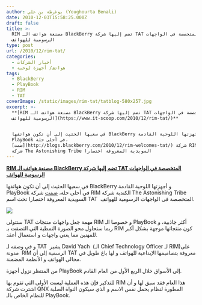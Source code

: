 ```yaml
---
author: يوغرطة بن علي (Youghourta Benali)
date: 2010-12-03T15:58:25.000Z
draft: false
title: >-
  RIM مصنعة هواتف الـ BlackBerry تضم إليها شركة TAT المتخصصة في الواجهات
  الرسومية للهواتف 
type: post
url: /2010/12/rim-tat/
categories:
  - أخبار الشركات
  - هواتف/ أجهزة لوحية
tags:
  - BlackBerry
  - PlayBook
  - RIM
  - TAT
coverImage: /static/images/rim-tat/tatblog-580x257.jpg
excerpt: >-
  **[RIM مصنعة هواتف الـ BlackBerry تضم إليها شركة TAT المتخصصة في الواجهات
  الرسومية للهواتف](https://www.it-scoop.com/2010/12/rim-tat/)**


  في سعيها الحثيث إلى أن تكون هواتفها BlackBerry و أجهزتها اللوحية القادمة
  PlayBook في أحلى حلة،
  [ضمت](http://blogs.blackberry.com/2010/12/rim-welcomes-tat/) شركة RIM الكندية
  شركة The Astonishing Tribe السويدية المعروفة اختصارا
---
```

**[RIM مصنعة هواتف الـ BlackBerry تضم إليها شركة TAT المتخصصة في الواجهات الرسومية للهواتف](https://www.it-scoop.com/2010/12/rim-tat/)**

في سعيها الحثيث إلى أن تكون هواتفها BlackBerry و أجهزتها اللوحية القادمة PlayBook في أحلى حلة، [ضمت](http://blogs.blackberry.com/2010/12/rim-welcomes-tat/) شركة RIM الكندية شركة The Astonishing Tribe السويدية المعروفة اختصارا تحت اسم TAT  المتخصصة في الواجهات الرسومية للهواتف.

![](/static/images/rim-tat/tatblog-580x257.jpg)

ستتولى TAT مهمة جعل واجهات منتجات RIM و خصوصا الـ PlayBook أكثر جاذبية، و ربما ستحاول محو الصورة النمطية التي التصقت بـ RIM كون منتجاتها موجهة بشكل أكبر للمهنين مما يعني واجهات و استعمال أعقد.

و في وصفه لـ TAT  يشير David Yach  (الـ Chief Technology Officer لـ RIM)على مدونة  RIM الرسمية إلى أن TAT معروفة بتصاميمها الإبداعية للهواتف و لها باع طويل في مجالي الهواتف و الأنظمة المضمنة.

من المنتظر نزول أجهزة PlayBook إلى الأسواق خلال الربع الأول من العام القادم.

للتذكير فإن هذه العملية ليست الأولى التي تقوم بها RIM هذا العام فقد سبق لها و أن اشترت شركة QNX المطورة لنظام يحمل نفس الاسم و الذي سيكون النواة الصلبة للنظام الخاص بالـ PlayBook.
